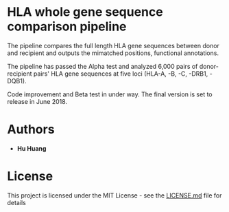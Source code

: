 # HLA whole gene sequence comparison pipeline

The pipeline compares the full length HLA gene sequences between donor and recipient and outputs the mimatched positions, functional annotations.

The pipeline has passed the Alpha test and analyzed 6,000 pairs of donor-recipient pairs' HLA gene sequences at five loci (HLA-A, -B, -C, -DRB1, -DQB1).

Code improvement and Beta test in under way. The final version is set to release in June 2018. 

# Authors
*  **Hu Huang** 

# License
This project is licensed under the MIT License - see the [LICENSE.md](https://github.com/hhuang2018/HLAWholeGeneAnalysis/blob/master/LICENSE.md) file for details
